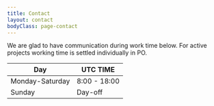 ```yaml
---
title: Contact
layout: contact
bodyClass: page-contact
---
```


We are glad to have communication during work time below. 
For active projects working time is settled individually in PO.

| Day       | UTC TIME        |
| --------- | --------------- |
| Monday-Saturday | 8:00 - 18:00 |
| Sunday | Day-off         |
